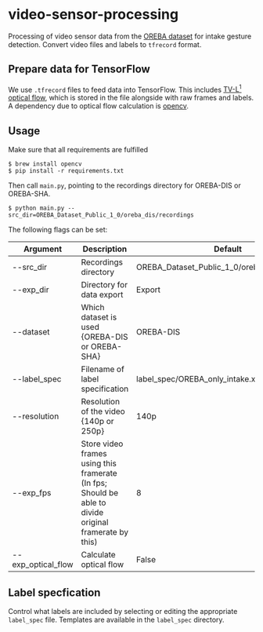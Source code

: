 # video-sensor-processing

Processing of video sensor data from the [OREBA dataset](http://www.newcastle.edu.au/oreba) for intake gesture detection.
Convert video files and labels to `tfrecord` format.

## Prepare data for TensorFlow

We use `.tfrecord` files to feed data into TensorFlow.
This includes [TV-L<sup>1</sup> optical flow](https://pequan.lip6.fr/~bereziat/cours/master/vision/papers/zach07.pdf), which is stored in the file alongside with raw frames and labels.
A dependency due to optical flow calculation is [opencv](https://opencv.org).

## Usage

Make sure that all requirements are fulfilled

```
$ brew install opencv
$ pip install -r requirements.txt
```

Then call `main.py`, pointing to the recordings directory for OREBA-DIS or OREBA-SHA.

```
$ python main.py --src_dir=OREBA_Dataset_Public_1_0/oreba_dis/recordings
```

The following flags can be set:

| Argument | Description | Default |
| --- | --- | --- |
| --src_dir | Recordings directory | OREBA_Dataset_Public_1_0/oreba_dis/recordings |
| --exp_dir | Directory for data export | Export |
| --dataset | Which dataset is used {OREBA-DIS or OREBA-SHA} | OREBA-DIS |
| --label_spec | Filename of label specification | label_spec/OREBA_only_intake.xml |
| --resolution | Resolution of the video {140p or 250p} | 140p |
| --exp_fps | Store video frames using this framerate (In fps; Should be able to divide original framerate by this) | 8 |
| --exp_optical_flow | Calculate optical flow | False |

## Label specfication

Control what labels are included by selecting or editing the appropriate `label_spec` file.
Templates are available in the `label_spec` directory.
